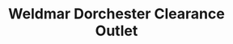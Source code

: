 ---
title: "Weldmar Dorchester Clearance Outlet"
url: /dorchester/weldmar-dorchester-clearance-outlet/
shop: charity
---